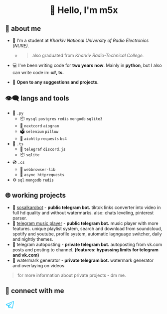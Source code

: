 # <p align="center"> 🐣 Hello, I'm m5x </p>

## 👀 about me 
- 📌 I'm a student at *Kharkiv National University of Radio Electronics (NURE)*. 
  - > also graduated from *Kharkiv Radio-Technical College.* 

- 💻 I've been writing code for **two years now**. Mainly in **python**, but I also can write code in: **c#, ts.**

- 💬 **Open to any suggestions and projects.**

## 👁‍🗨 langs and tools
- 💎 `.py`
  - 📦 `mysql` `postgres` `redis` `mongodb` `sqlite3`
  - 📍 `nextcord` `aiogram` 
  - 🗳 `selenium` `pillow` 
  - 📡 `aiohttp` `requests` `bs4` 
- 📀 `.ts`
  - 📍 `telegraf` `discord.js`
  - 📦 `sqlite`
- 💿 `.cs`
  - 📍 `webbrowser-lib`
  - 📡 `async httprequests`
- ⚙️ `sql` `mongodb` `redis`

## 🌐 working projects
- 👑 <a href = https://telegram.me/sosalkarobot?start>sosalkarobot</a> - **public telegram bot.** tiktok links converter into video in full hd quality and without watermarks. also: chats leveling, pinterest parser.
- 👑 <a href = https://telegram.me/music5x_robot?start>telegram music player</a> - **public telegram bot.** music player with more features. unique playlist system, search and download from soundcloud, spotify and youtube, profile system, automatic lagnguage switcher, daily and nightly themes.
- 💼 telegram autoposting - **private telegram bot.** autoposting from vk.com posts and posting to channel. **(features: bypassing limits for telegram and vk.com)**
- 💼 watermark generator - **private telegram bot.** watermark generator and overlaying on videos

> for more information about private projects - dm me.

## 📮 connect with me
<a href = "https://t.me/n0tenough"><img src="https://github.com/mxxxxxoaoaoa/mxxxxxoaoaoa/blob/main/tg.svg?raw=true" width="32"></a>

<!--
**mxxxxxoaoaoa/mxxxxxoaoaoa** is a ✨ _special_ ✨ repository because its `README.md` (this file) appears on your GitHub profile.

Here are some ideas to get you started:

- 🔭 I’m currently working on ...
- 🌱 I’m currently learning ...
- 👯 I’m looking to collaborate on ...
- 🤔 I’m looking for help with ...
- 💬 Ask me about ...
- 📫 How to reach me: ...
- 😄 Pronouns: ...
- ⚡ Fun fact: ...
-->
